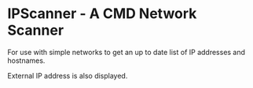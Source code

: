 # IPScanner - A CMD Network Scanner

For use with simple networks to get an up to date list of IP addresses and hostnames.<br>

External IP address is also displayed.<br>